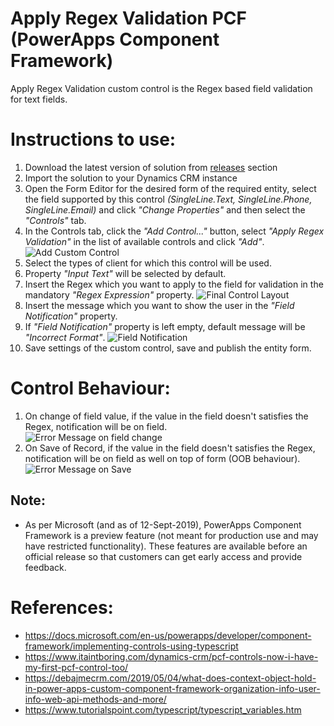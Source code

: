 # Apply Regex Validation PCF (PowerApps Component Framework)
Apply Regex Validation custom control is the Regex based field validation for text fields.

# Instructions to use:
1. Download the latest version of solution from [releases](https://github.com/rameelkhan/Apply-Regex-Validation/releases) section
2. Import the solution to your Dynamics CRM instance
3. Open the Form Editor for the desired form of the required entity, select the field supported by this control *(SingleLine.Text, SingleLine.Phone, SingleLine.Email)* and click *"Change Properties"* and then select the *"Controls"* tab.
4. In the Controls tab, click the *"Add Control..."* button, select *"Apply Regex Validation"* in the list of available controls and click *"Add"*.\
![Add Custom Control](https://github.com/rameelkhan/Apply-Regex-Validation/blob/master/ReadMeImages/Adding_Custom_Control.PNG?raw=true, "Add Custom Control")
5. Select the types of client for which this control will be used.
6. Property *"Input Text"* will be selected by default.
7. Insert the Regex which you want to apply to the field for validation in the mandatory *"Regex Expression"* property.
![Final Control Layout](https://github.com/rameelkhan/Apply-Regex-Validation/blob/master/ReadMeImages/Final_Control_Layout.PNG?raw=true, "Final Control Layout")
8. Insert the message which you want to show the user in the *"Field Notification"* property.
9. If *"Field Notification"* property is left empty, default message will be *"Incorrect Format"*.
![Field Notification](https://github.com/rameelkhan/Apply-Regex-Validation/blob/master/ReadMeImages/Field_Notification.PNG?raw=true, "Field Notification")
10. Save settings of the custom control, save and publish the entity form.


# Control Behaviour:
1. On change of field value, if the value in the field doesn't satisfies the Regex, notification will be on field.\
![Error Message on field change](https://github.com/rameelkhan/Apply-Regex-Validation/blob/master/ReadMeImages/Error_Message_On_Field_Change.PNG?raw=true, "Error Message on field change")
2. On Save of Record, if the value in the field doesn't satisfies the Regex, notification will be on field as well on top of form (OOB behaviour).\
![Error Message on Save](https://github.com/rameelkhan/Apply-Regex-Validation/blob/master/ReadMeImages/Error_Message_On_Save.PNG?raw=true, "Error Message on Save")

## Note:
- As per Microsoft (and as of 12-Sept-2019), PowerApps Component Framework is a preview feature (not meant for production use and may have restricted functionality). These features are available before an official release so that customers can get early access and provide feedback.

# References:
- https://docs.microsoft.com/en-us/powerapps/developer/component-framework/implementing-controls-using-typescript
- https://www.itaintboring.com/dynamics-crm/pcf-controls-now-i-have-my-first-pcf-control-too/
- https://debajmecrm.com/2019/05/04/what-does-context-object-hold-in-power-apps-custom-component-framework-organization-info-user-info-web-api-methods-and-more/
- https://www.tutorialspoint.com/typescript/typescript_variables.htm

